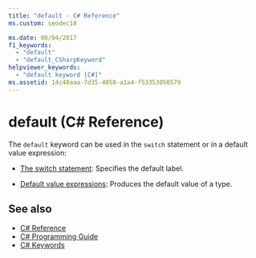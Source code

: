 ```yaml
---
title: "default - C# Reference"
ms.custom: seodec18

ms.date: 08/04/2017
f1_keywords: 
  - "default"
  - "default_CSharpKeyword"
helpviewer_keywords: 
  - "default keyword [C#]"
ms.assetid: 14c48aaa-7d35-4058-a1a4-f53353050579
---
```


# default (C# Reference)

The `default` keyword can be used in the `switch` statement or in a default value expression:

- [The switch statement](switch.md): Specifies the default label.

- [Default value expressions](../../programming-guide/statements-expressions-operators/default-value-expressions.md): Produces the default value of a type.

## See also

- [C# Reference](../index.md)
- [C# Programming Guide](../../programming-guide/index.md)
- [C# Keywords](index.md)
